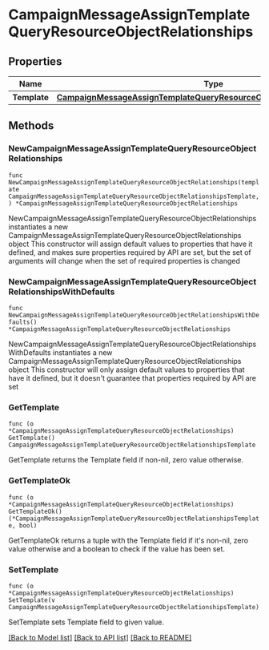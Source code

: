 # CampaignMessageAssignTemplateQueryResourceObjectRelationships

## Properties

Name | Type | Description | Notes
------------ | ------------- | ------------- | -------------
**Template** | [**CampaignMessageAssignTemplateQueryResourceObjectRelationshipsTemplate**](CampaignMessageAssignTemplateQueryResourceObjectRelationshipsTemplate.md) |  | 

## Methods

### NewCampaignMessageAssignTemplateQueryResourceObjectRelationships

`func NewCampaignMessageAssignTemplateQueryResourceObjectRelationships(template CampaignMessageAssignTemplateQueryResourceObjectRelationshipsTemplate, ) *CampaignMessageAssignTemplateQueryResourceObjectRelationships`

NewCampaignMessageAssignTemplateQueryResourceObjectRelationships instantiates a new CampaignMessageAssignTemplateQueryResourceObjectRelationships object
This constructor will assign default values to properties that have it defined,
and makes sure properties required by API are set, but the set of arguments
will change when the set of required properties is changed

### NewCampaignMessageAssignTemplateQueryResourceObjectRelationshipsWithDefaults

`func NewCampaignMessageAssignTemplateQueryResourceObjectRelationshipsWithDefaults() *CampaignMessageAssignTemplateQueryResourceObjectRelationships`

NewCampaignMessageAssignTemplateQueryResourceObjectRelationshipsWithDefaults instantiates a new CampaignMessageAssignTemplateQueryResourceObjectRelationships object
This constructor will only assign default values to properties that have it defined,
but it doesn't guarantee that properties required by API are set

### GetTemplate

`func (o *CampaignMessageAssignTemplateQueryResourceObjectRelationships) GetTemplate() CampaignMessageAssignTemplateQueryResourceObjectRelationshipsTemplate`

GetTemplate returns the Template field if non-nil, zero value otherwise.

### GetTemplateOk

`func (o *CampaignMessageAssignTemplateQueryResourceObjectRelationships) GetTemplateOk() (*CampaignMessageAssignTemplateQueryResourceObjectRelationshipsTemplate, bool)`

GetTemplateOk returns a tuple with the Template field if it's non-nil, zero value otherwise
and a boolean to check if the value has been set.

### SetTemplate

`func (o *CampaignMessageAssignTemplateQueryResourceObjectRelationships) SetTemplate(v CampaignMessageAssignTemplateQueryResourceObjectRelationshipsTemplate)`

SetTemplate sets Template field to given value.



[[Back to Model list]](../README.md#documentation-for-models) [[Back to API list]](../README.md#documentation-for-api-endpoints) [[Back to README]](../README.md)


